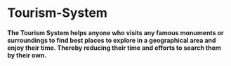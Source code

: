 # Tourism-System

#### The Tourism System helps anyone who visits any famous monuments or surroundings to find best places to explore in a geographical area and enjoy their time. Thereby reducing their time and efforts to search them by their own. 
